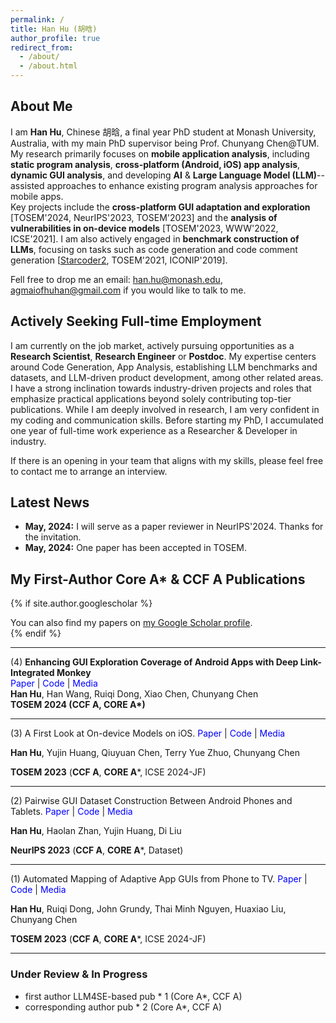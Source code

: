 ```yaml
---
permalink: /
title: Han Hu (胡晗)
author_profile: true
redirect_from: 
  - /about/
  - /about.html
---
```


## About Me

I am **Han Hu**, Chinese 胡晗, a final year PhD student at Monash University, Australia, with my main PhD supervisor being Prof. Chunyang Chen@TUM. \
My research primarily focuses on **mobile application analysis**, including **static program analysis**, **cross-platform (Android, iOS) app analysis**, **dynamic GUI analysis**, and developing **AI** & **Large Language Model (LLM)**--assisted approaches to enhance existing program analysis approaches for mobile apps.  
Key projects include the **cross-platform GUI adaptation and exploration** \[TOSEM'2024, NeurIPS'2023, TOSEM'2023\] and the **analysis of vulnerabilities in on-device models** \[TOSEM'2023, WWW'2022, ICSE'2021\]. I am also actively engaged in **benchmark construction of LLMs**, focusing on tasks such as code generation and code comment generation \[[Starcoder2](https://github.com/bigcode-project/starcoder2), TOSEM'2021, ICONIP'2019\].

Fell free to drop me an email: han.hu@monash.edu, agmaiofhuhan@gmail.com if you would like to talk to me. 


## Actively Seeking Full-time Employment

I am currently on the job market, actively pursuing opportunities as a **Research Scientist**, **Research Engineer** or **Postdoc**. My expertise centers around Code Generation, App Analysis, establishing LLM benchmarks and datasets, and LLM-driven product development, among other related areas.
I have a strong inclination towards industry-driven projects and roles that emphasize practical applications beyond solely contributing top-tier publications. While I am deeply involved in research, I am very confident in my coding and communication skills. Before starting my PhD, I accumulated one year of full-time work experience as a Researcher & Developer in industry.

If there is an opening in your team that aligns with my skills, please feel free to contact me to arrange an interview.


## Latest News

- **May, 2024:** I will serve as a paper reviewer in NeurIPS'2024. Thanks for the invitation.
- **May, 2024:** One paper has been accepted in TOSEM.


##  My First-Author Core A* & CCF A Publications

{% if site.author.googlescholar %}
  <div class="wordwrap">You can also find my papers on <a href="{{site.author.googlescholar}}">my Google Scholar profile</a>.</div>
{% endif %}

---


(4) **Enhancing GUI Exploration Coverage of Android Apps with Deep Link-Integrated Monkey**<br>
<a href="#" style="text-decoration: none; color: blue;">Paper</a> |
<a href="#" style="text-decoration: none; color: blue;">Code</a> |
<a href="#" style="text-decoration: none; color: blue;">Media</a><br>
<span style="font-weight: bold;">Han Hu</span>, Han Wang, Ruiqi Dong, Xiao Chen, Chunyang Chen<br>
<strong>TOSEM 2024 (CCF A, CORE A*)</strong>

---

(3) A First Look at On-device Models on iOS. <a href="#" style="text-decoration: none; color: blue;">Paper</a> | 
   <a href="#" style="text-decoration: none; color: blue;">Code</a> | 
   <a href="#" style="text-decoration: none; color: blue;">Media</a>
   
   **Han Hu**, Yujin Huang, Qiuyuan Chen, Terry Yue Zhuo, Chunyang Chen  
   
   **TOSEM 2023** (**CCF A**, **CORE A***, ICSE 2024-JF)

---
(2) Pairwise GUI Dataset Construction Between Android Phones and Tablets. <a href="#" style="text-decoration: none; color: blue;">Paper</a> | 
   <a href="#" style="text-decoration: none; color: blue;">Code</a> | 
   <a href="#" style="text-decoration: none; color: blue;">Media</a>
   
   **Han Hu**, Haolan Zhan, Yujin Huang, Di Liu  
   
   **NeurIPS 2023** (**CCF A**, **CORE A***, Dataset)

---

(1) Automated Mapping of Adaptive App GUIs from Phone to TV. <a href="#" style="text-decoration: none; color: blue;">Paper</a> | 
   <a href="#" style="text-decoration: none; color: blue;">Code</a> | 
   <a href="#" style="text-decoration: none; color: blue;">Media</a>
   
   **Han Hu**, Ruiqi Dong, John Grundy, Thai Minh Nguyen, Huaxiao Liu, Chunyang Chen  
   
   **TOSEM 2023** (**CCF A**, **CORE A***, ICSE 2024-JF)

---

  ### Under Review & In Progress
- first author LLM4SE-based pub * 1 (Core A*, CCF A)
- corresponding author pub * 2 (Core A*, CCF A)

